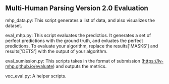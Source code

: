 ## Multi-Human Parsing Version 2.0 Evaluation


mhp_data.py: This script generates a list of data, and also visualizes the dataset.


eval_mhp.py: This script evaluates the predictios. It generates a set of perfect predictions with the ground truth, and evluates the perfect predictions. To evaluate your algorithm, replace the results['MASKS'] and results['DETS'] with the output of your algorithm.


eval_sumission.py: This scripts takes in the format of submission (https://lv-mhp.github.io/evaluate) and outputs the metrics. 


voc_eval.py: A helper scripts.
